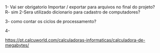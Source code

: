 1- Vai ser obrigatorio Importar / exportar para arquivos no final do projeto?
R- sim
2-Sera utilizado dicionario para cadastro de computadores?

3- como contar os ciclos de processamento?

4- 

https://pt.calcuworld.com/calculadoras-informaticas/calculadora-de-megabytes/


